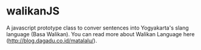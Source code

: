 walikanJS
=========

A javascript prototype class to conver sentences into Yogyakarta's slang language (Basa Walikan). You can read more about Walikan Language here (http://blog.dagadu.co.id/matalalu/).

